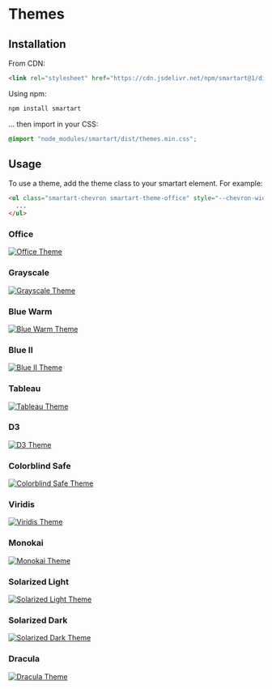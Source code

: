 # Themes

## Installation

From CDN:

```html
<link rel="stylesheet" href="https://cdn.jsdelivr.net/npm/smartart@1/dist/themes.min.css" />
```

Using npm:

```bash
npm install smartart
```

... then import in your CSS:

```css
@import "node_modules/smartart/dist/themes.min.css";
```

## Usage

To use a theme, add the theme class to your smartart element. For example:

```html
<ul class="smartart-chevron smartart-theme-office" style="--chevron-width: 150px">
  ...
</ul>
```

### Office

[![Office Theme](docs/theme-office.webp)](docs/theme-office.html ":include height=300px")

### Grayscale

[![Grayscale Theme](docs/theme-grayscale.webp)](docs/theme-grayscale.html ":include height=300px")

### Blue Warm

[![Blue Warm Theme](docs/theme-blue-warm.webp)](docs/theme-blue-warm.html ":include height=300px")

### Blue II

[![Blue II Theme](docs/theme-blue-ii.webp)](docs/theme-blue-ii.html ":include height=300px")

### Tableau

[![Tableau Theme](docs/theme-tableau.webp)](docs/theme-tableau.html ":include height=300px")

### D3

[![D3 Theme](docs/theme-d3.webp)](docs/theme-d3.html ":include height=300px")

### Colorblind Safe

[![Colorblind Safe Theme](docs/theme-colorblind-safe.webp)](docs/theme-colorblind-safe.html ":include height=300px")

### Viridis

[![Viridis Theme](docs/theme-viridis.webp)](docs/theme-viridis.html ":include height=300px")

### Monokai

[![Monokai Theme](docs/theme-monokai.webp)](docs/theme-monokai.html ":include height=300px")

### Solarized Light

[![Solarized Light Theme](docs/theme-solarized-light.webp)](docs/theme-solarized-light.html ":include height=300px")

### Solarized Dark

[![Solarized Dark Theme](docs/theme-solarized-dark.webp)](docs/theme-solarized-dark.html ":include height=300px")

### Dracula

[![Dracula Theme](docs/theme-dracula.webp)](docs/theme-dracula.html ":include height=300px")
